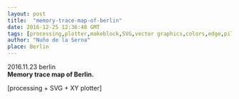 ```yaml
---
layout: post
title:  "memory-trace-map-of-berlin"
date: 2016-12-25 12:36:48 GMT
tags: [processing,plotter,makeblock,SVG,vector graphics,colors,edge,pilot,draw,Berlin,creative code]
author: "Nuño de la Serna"
place: Berlin
---
```


<p>2016.11.23 berlin<br/><b>Memory trace map of Berlin.</b></p><p>[processing + SVG + XY plotter]</p>

